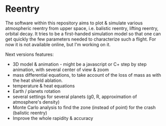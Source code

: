 # Reentry

The software within this repository aims to plot & simulate various atmospheric reentry from upper space, i.e. balistic reentry, lifting reentry, orbital decay.
It tries to be a first-handed simulation model so that one can get quickly the few parameters needed to characterize such a flight.
For now it is not available online, but I'm working on it.

Next versions features:
- 3D model & animation - might be a javascript or C+ step by step animation, with several center of view & zoom
- mass differential equations, to take account of the loss of mass as with the heat shield ablation.
- temperature & heat equations
- Earth / planets rotation
- several settings for several planets (g0, R, approximation of atmosphere's density)
- Monte Carlo analysis to find the zone (instead of point) for the crash (balistic reentry)
- Improve the whole rapidity & accuracy
